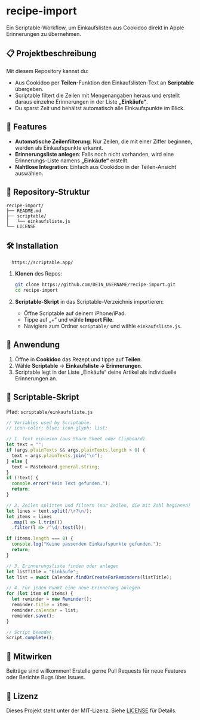 # recipe-import

Ein Scriptable-Workflow, um Einkaufslisten aus Cookidoo direkt in Apple Erinnerungen zu übernehmen.

## 📋 Projektbeschreibung

Mit diesem Repository kannst du:

* Aus Cookidoo per **Teilen**-Funktion den Einkaufslisten-Text an **Scriptable** übergeben.
* Scriptable filtert die Zeilen mit Mengenangaben heraus und erstellt daraus einzelne Erinnerungen in der Liste **„Einkäufe“**.
* Du sparst Zeit und behältst automatisch alle Einkaufspunkte im Blick.

## 🚀 Features

* **Automatische Zeilenfilterung**: Nur Zeilen, die mit einer Ziffer beginnen, werden als Einkaufspunkte erkannt.
* **Erinnerungsliste anlegen**: Falls noch nicht vorhanden, wird eine Erinnerungs-Liste namens **„Einkäufe“** erstellt.
* **Nahtlose Integration**: Einfach aus Cookidoo in der Teilen-Ansicht auswählen.

## 📂 Repository-Struktur

```
recipe-import/
├── README.md
├── scriptable/
│   └── einkaufsliste.js
└── LICENSE
```

## 🛠️ Installation
      https://scriptable.app/
1. **Klonen** des Repos:

   ```bash
   git clone https://github.com/DEIN_USERNAME/recipe-import.git
   cd recipe-import
   ```
2. **Scriptable-Skript** in das Scriptable-Verzeichnis importieren:

   * Öffne Scriptable auf deinem iPhone/iPad.
   * Tippe auf „+“ und wähle **Import File**.
   * Navigiere zum Ordner `scriptable/` und wähle `einkaufsliste.js`.

## 📖 Anwendung

1. Öffne in **Cookidoo** das Rezept und tippe auf **Teilen**.
2. Wähle **Scriptable** → **Einkaufsliste → Erinnerungen**.
3. Scriptable legt in der Liste „Einkäufe“ deine Artikel als individuelle Erinnerungen an.

## 📜 Scriptable-Skript

Pfad: `scriptable/einkaufsliste.js`

```javascript
// Variables used by Scriptable.
// icon-color: blue; icon-glyph: list;

// 1. Text einlesen (aus Share Sheet oder Clipboard)
let text = "";
if (args.plainTexts && args.plainTexts.length > 0) {
  text = args.plainTexts.join("\n");
} else {
  text = Pasteboard.general.string;
}
if (!text) {
  console.error("Kein Text gefunden.");
  return;
}

// 2. Zeilen splitten und filtern (nur Zeilen, die mit Zahl beginnen)
let lines = text.split(/\r?\n/);
let items = lines
  .map(l => l.trim())
  .filter(l => /^\d/.test(l));

if (items.length === 0) {
  console.log("Keine passenden Einkaufs­punkte gefunden.");
  return;
}

// 3. Erinnerungs­liste finden oder anlegen
let listTitle = "Einkäufe";
let list = await Calendar.findOrCreateForReminders(listTitle);

// 4. Für jeden Punkt eine neue Erinnerung anlegen
for (let item of items) {
  let reminder = new Reminder();
  reminder.title = item;
  reminder.calendar = list;
  reminder.save();
}

// Script beenden
Script.complete();
```

## 🤝 Mitwirken

Beiträge sind willkommen! Erstelle gerne Pull Requests für neue Features oder Berichte Bugs über Issues.

## 📄 Lizenz

Dieses Projekt steht unter der MIT-Lizenz. Siehe [LICENSE](LICENSE) für Details.
